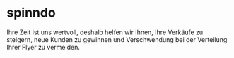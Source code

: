 # spinndo
Ihre Zeit ist uns wertvoll, deshalb helfen wir Ihnen, Ihre Verkäufe zu steigern, neue Kunden zu gewinnen und Verschwendung bei der Verteilung Ihrer Flyer zu vermeiden.
